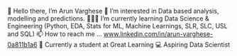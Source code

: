 
👋 Hello there, I’m Arun Varghese
👀 I’m interested in Data based analysis, modelling and predictions.
👨🏻‍💻 I’m currently learning Data Science & Engineering (Python, EDA, Stats for ML, Machine Learnings, SLR, SLC, USL and SQL)
📫 How to reach me ... www.linkedin.com/in/arun-varghese-0a811b1a6
📗 Currently a student at Great Learning
💻 Aspiring Data Scientist

